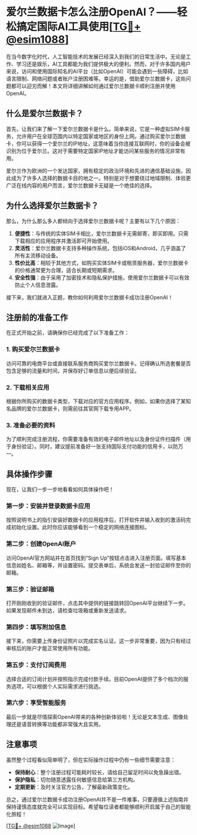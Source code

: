 # 爱尔兰数据卡怎么注册OpenAI？——轻松搞定国际AI工具使用[[TG💪+ @esim1088](https://t.me/s/esim1088)]

在当今数字化时代，人工智能技术的发展已经深入到我们的日常生活中。无论是工作、学习还是娱乐，AI工具都能为我们提供极大的便利。然而，对于许多国内用户来说，访问和使用国际知名的AI平台（比如OpenAI）可能会遇到一些障碍，比如语言限制、网络问题或者账户注册困难等。幸运的是，借助爱尔兰数据卡，这些问题都可以迎刃而解！本文将详细讲解如何通过爱尔兰数据卡顺利注册并使用OpenAI。

## 什么是爱尔兰数据卡？

首先，让我们来了解一下爱尔兰数据卡是什么。简单来说，它是一种虚拟SIM卡服务，允许用户在全球范围内以特定国家或地区的身份上网。通过购买爱尔兰数据卡，你可以获得一个爱尔兰的IP地址，这意味着当你连接互联网时，你的设备会被识别为位于爱尔兰。这对于需要特定国家IP地址才能访问某些服务的情况非常有用。

爱尔兰作为欧洲的一个发达国家，拥有稳定的政治环境和先进的通信基础设施，因此成为了许多人选择的数据卡目的地之一。特别是对于想要绕过地域限制、体验更广泛在线内容的用户而言，爱尔兰数据卡无疑是一个绝佳的选择。

## 为什么选择爱尔兰数据卡？

那么，为什么那么多人都倾向于选择爱尔兰数据卡呢？主要有以下几个原因：

1. **便捷性**：与传统的实体SIM卡相比，爱尔兰数据卡无需邮寄，即买即用。只需下载相应的应用程序并激活即可开始使用。
2. **灵活性**：爱尔兰数据卡支持多种操作系统，包括iOS和Android，几乎涵盖了所有主流移动设备。
3. **性价比高**：相较于其他方式，如购买实体SIM卡或租赁服务器，爱尔兰数据卡的价格通常更为合理，适合长期或短期需求。
4. **安全性强**：由于采用了加密技术和隐私保护措施，使用爱尔兰数据卡可以有效防止个人信息泄露。

接下来，我们就进入正题，教你如何利用爱尔兰数据卡成功注册OpenAI！

## 注册前的准备工作

在正式开始之前，请确保你已经完成了以下准备工作：

### 1. 购买爱尔兰数据卡
访问可靠的电商平台或直接联系服务商购买爱尔兰数据卡。记得确认所选套餐是否包含足够的流量和时间，并保存好订单信息以便后续验证。

### 2. 下载相关应用
根据你所购买的数据卡类型，下载对应的官方应用程序。例如，如果你选择了某知名品牌的爱尔兰数据卡，则需前往其官网下载专用APP。

### 3. 准备必要的资料
为了顺利完成注册流程，你需要准备有效的电子邮件地址以及身份证件扫描件（用于身份验证）。同时，建议提前准备好一张支持国际支付功能的信用卡，以防万一。

## 具体操作步骤

现在，让我们一步一步地看看如何具体操作吧！

### 第一步：安装并登录数据卡应用
按照说明书上的指引安装好数据卡的应用程序后，打开软件并输入收到的激活码完成初始化设置。此时你应该能够看到一个稳定的网络连接图标。

### 第二步：创建OpenAI账户
访问OpenAI官方网站并在首页找到“Sign Up”按钮点击进入注册页面。填写基本信息如姓名、邮箱等，并设置密码。提交表单后，系统会发送一封验证邮件至你的邮箱。

### 第三步：验证邮箱
打开刚刚收到的验证邮件，点击其中提供的链接跳转回OpenAI平台继续下一步。如果发现邮件未到达，请检查垃圾箱或重新发送请求。

### 第四步：填写附加信息
接下来，你需要上传身份证照片以完成实名认证。这一步非常重要，因为只有经过审核后的账户才能正常使用所有功能。

### 第五步：支付订阅费用
选择合适的订阅计划并按照指示完成付款手续。目前OpenAI提供了多个档次的服务选项，可以根据个人实际需求进行挑选。

### 第六步：享受智能服务
最后一步就是尽情探索OpenAI带来的各种创新体验啦！无论是文本生成、图像处理还是语音转换等功能都非常强大且实用。

## 注意事项

虽然整个过程看似简单明了，但在实际操作过程中仍有一些细节需要注意：

- **保持耐心**：整个注册过程可能耗时较长，请给自己留足时间以免急躁出错。
- **保护隐私**：切勿随意透露任何敏感信息给第三方机构。
- **定期更新**：及时关注官方公告，了解最新政策变化。

总之，通过爱尔兰数据卡成功注册OpenAI并不是一件难事，只要遵循上述指南并保持谨慎态度就完全可以实现目标。希望每位读者都能够顺利开启属于自己的智能化旅程！

[[TG💪+ @esim1088](https://t.me/s/esim1088) ![Image](https://i.postimg.cc/4NQfJmqS/Snipaste-2025-05-13-00-14-12.png)]